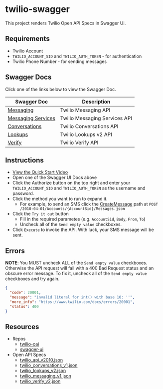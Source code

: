 # twilio-swagger

This project renders Twilio Open API Specs in Swagger UI.

## Requirements

- Twilio Account
- `TWILIO_ACCOUNT_SID` and `TWILIO_AUTH_TOKEN` - for authentication
- Twilio Phone Number - for sending messages

## Swagger Docs

Click one of the links below to view the Swagger Doc.

| Swagger Doc                                                                       | Description                   |
| --------------------------------------------------------------------------------- | ----------------------------- |
| [Messaging](https://johnchaffee.wiki/twilio-swagger/messaging/)                   | Twilio Messaging API          |
| [Messaging Services](https://johnchaffee.wiki/twilio-swagger/messaging-services/) | Twilio Messaging Services API |
| [Conversations](https://johnchaffee.wiki/twilio-swagger/conversations/)           | Twilio Conversations API      |
| [Lookups](https://johnchaffee.wiki/twilio-swagger/lookup/)                        | Twilio Lookups v2 API         |
| [Verify](https://johnchaffee.wiki/twilio-swagger/verify/)                         | Twilio Verify API             |

## Instructions

- [View the Quick Start Video](http://johnchaffee.wiki/twilio-swagger/swagger.mp4)
- Open one of the Swagger UI Docs above
- Click the Authorize button on the top right and enter your `TWILIO_ACCOUNT_SID` and `TWILIO_AUTH_TOKEN` as the username and password.
- Click the method you want to run to expand it.
  - For example, to send an SMS click the [CreateMessage](https://johnchaffee.wiki/twilio-swagger/messaging/#/default/CreateMessage) path at `POST /2010-04-01/Accounts/{AccountSid}/Messages.json`
- Click the `Try it out` button
  - Fill in the required parametes (e.g. `AccountSid`, `Body`, `From`, `To`)
  - Uncheck all of the `Send empty value` checkboxes.
- Click `Execute` to invoke the API. With luck, your SMS message will be sent.

## Errors

**NOTE**: You MUST uncheck ALL of the `Send empty value` checkboxes. Otherwise the API request will fail with a 400 Bad Request status and an obscure error message. To fix it, uncheck all of the `Send empty value` checkboxes and try again.

```json
{
  "code": 20001,
  "message": "invalid literal for int() with base 10: ''",
  "more_info": "https://www.twilio.com/docs/errors/20001",
  "status": 400
}
```

## Resources

- Repos
  - [twilio-oai](https://github.com/twilio/twilio-oai)
  - [swagger-ui](https://github.com/swagger-api/swagger-ui)
- Open API Specs
  - [twilio_api_v2010.json](https://github.com/twilio/twilio-oai/blob/main/spec/json/twilio_api_v2010.json)
  - [twilio_conversations_v1.json](https://github.com/twilio/twilio-oai/blob/main/spec/json/twilio_conversations_v1.json)
  - [twilio_lookups_v2.json](https://github.com/twilio/twilio-oai/blob/main/spec/json/twilio_lookups_v2.json)
  - [twilio_messaging_v1.json](https://github.com/twilio/twilio-oai/blob/main/spec/json/twilio_messaging_v1.json)
  - [twilio_verify_v2.json](https://github.com/twilio/twilio-oai/blob/main/spec/json/twilio_verify_v2.json)
